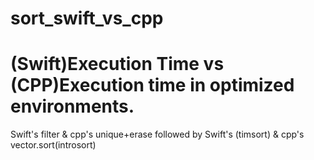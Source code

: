 # sort_swift_vs_cpp

# (Swift)Execution Time vs (CPP)Execution time in optimized environments.

Swift's filter & cpp's unique+erase followed by Swift's (timsort) & cpp's vector.sort(introsort)
